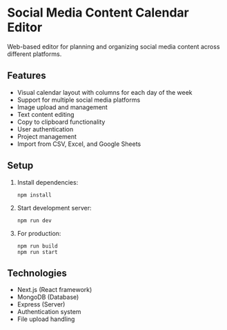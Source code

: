 # Social Media Content Calendar Editor

Web-based editor for planning and organizing social media content across different platforms.

## Features

- Visual calendar layout with columns for each day of the week
- Support for multiple social media platforms
- Image upload and management
- Text content editing
- Copy to clipboard functionality
- User authentication
- Project management
- Import from CSV, Excel, and Google Sheets

## Setup

1. Install dependencies:
   ```
   npm install
   ```

2. Start development server:
   ```
   npm run dev
   ```

3. For production:
   ```
   npm run build
   npm run start
   ```

## Technologies

- Next.js (React framework)
- MongoDB (Database)
- Express (Server)
- Authentication system
- File upload handling
